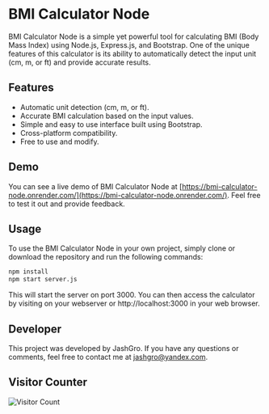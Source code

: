 # BMI Calculator Node

BMI Calculator Node is a simple yet powerful tool for calculating BMI (Body Mass Index) using Node.js, Express.js, and Bootstrap. One of the unique features of this calculator is its ability to automatically detect the input unit (cm, m, or ft) and provide accurate results.

## Features

- Automatic unit detection (cm, m, or ft).
- Accurate BMI calculation based on the input values.
- Simple and easy to use interface built using Bootstrap.
- Cross-platform compatibility.
- Free to use and modify.

## Demo

You can see a live demo of BMI Calculator Node at [https://bmi-calculator-node.onrender.com/](https://bmi-calculator-node.onrender.com/). Feel free to test it out and provide feedback.

## Usage

To use the BMI Calculator Node in your own project, simply clone or download the repository and run the following commands:

```bash
npm install
npm start server.js
```
This will start the server on port 3000. You can then access the calculator by visiting on your webserver or http://localhost:3000 in your web browser.

## Developer

This project was developed by JashGro. If you have any questions or comments, feel free to contact me at jashgro@yandex.com.

## Visitor Counter

![Visitor Count](https://profile-counter.glitch.me/BlackHatDevX/BMI-Calculator-Node/count.svg)
